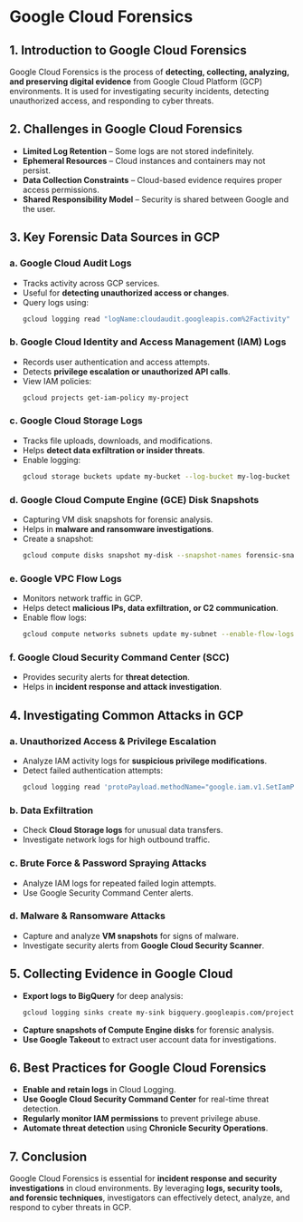 
# Google Cloud Forensics

## 1. Introduction to Google Cloud Forensics
Google Cloud Forensics is the process of **detecting, collecting, analyzing, and preserving digital evidence** from Google Cloud Platform (GCP) environments. It is used for investigating security incidents, detecting unauthorized access, and responding to cyber threats.

## 2. Challenges in Google Cloud Forensics
- **Limited Log Retention** – Some logs are not stored indefinitely.
- **Ephemeral Resources** – Cloud instances and containers may not persist.
- **Data Collection Constraints** – Cloud-based evidence requires proper access permissions.
- **Shared Responsibility Model** – Security is shared between Google and the user.

## 3. Key Forensic Data Sources in GCP
### a. **Google Cloud Audit Logs**
   - Tracks activity across GCP services.
   - Useful for **detecting unauthorized access or changes**.
   - Query logs using:
     ```bash
     gcloud logging read "logName:cloudaudit.googleapis.com%2Factivity" --format json
     ```

### b. **Google Cloud Identity and Access Management (IAM) Logs**
   - Records user authentication and access attempts.
   - Detects **privilege escalation or unauthorized API calls**.
   - View IAM policies:
     ```bash
     gcloud projects get-iam-policy my-project
     ```

### c. **Google Cloud Storage Logs**
   - Tracks file uploads, downloads, and modifications.
   - Helps **detect data exfiltration or insider threats**.
   - Enable logging:
     ```bash
     gcloud storage buckets update my-bucket --log-bucket my-log-bucket
     ```

### d. **Google Cloud Compute Engine (GCE) Disk Snapshots**
   - Capturing VM disk snapshots for forensic analysis.
   - Helps in **malware and ransomware investigations**.
   - Create a snapshot:
     ```bash
     gcloud compute disks snapshot my-disk --snapshot-names forensic-snapshot
     ```

### e. **Google VPC Flow Logs**
   - Monitors network traffic in GCP.
   - Helps detect **malicious IPs, data exfiltration, or C2 communication**.
   - Enable flow logs:
     ```bash
     gcloud compute networks subnets update my-subnet --enable-flow-logs
     ```

### f. **Google Cloud Security Command Center (SCC)**
   - Provides security alerts for **threat detection**.
   - Helps in **incident response and attack investigation**.

## 4. Investigating Common Attacks in GCP
### a. **Unauthorized Access & Privilege Escalation**
   - Analyze IAM activity logs for **suspicious privilege modifications**.
   - Detect failed authentication attempts:
     ```bash
     gcloud logging read 'protoPayload.methodName="google.iam.v1.SetIamPolicy"' --format json
     ```

### b. **Data Exfiltration**
   - Check **Cloud Storage logs** for unusual data transfers.
   - Investigate network logs for high outbound traffic.

### c. **Brute Force & Password Spraying Attacks**
   - Analyze IAM logs for repeated failed login attempts.
   - Use Google Security Command Center alerts.

### d. **Malware & Ransomware Attacks**
   - Capture and analyze **VM snapshots** for signs of malware.
   - Investigate security alerts from **Google Cloud Security Scanner**.

## 5. Collecting Evidence in Google Cloud
- **Export logs to BigQuery** for deep analysis:
  ```bash
  gcloud logging sinks create my-sink bigquery.googleapis.com/projects/my-project/datasets/my-dataset
  ```
- **Capture snapshots of Compute Engine disks** for forensic analysis.
- **Use Google Takeout** to extract user account data for investigations.

## 6. Best Practices for Google Cloud Forensics
- **Enable and retain logs** in Cloud Logging.
- **Use Google Cloud Security Command Center** for real-time threat detection.
- **Regularly monitor IAM permissions** to prevent privilege abuse.
- **Automate threat detection** using **Chronicle Security Operations**.

## 7. Conclusion
Google Cloud Forensics is essential for **incident response and security investigations** in cloud environments. By leveraging **logs, security tools, and forensic techniques**, investigators can effectively detect, analyze, and respond to cyber threats in GCP.
